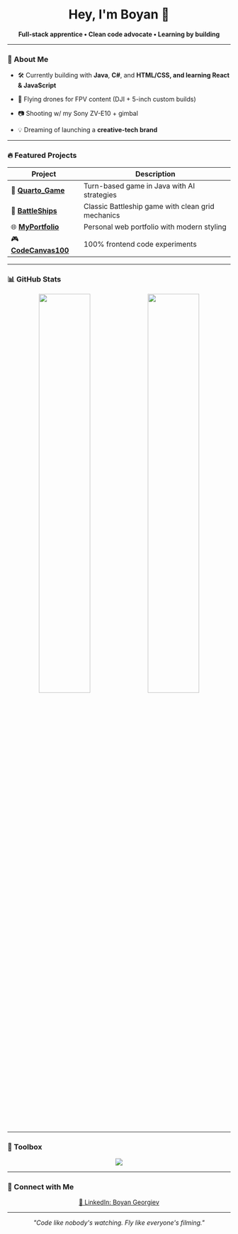 <h1 align="center">Hey, I'm Boyan 👾</h1>
<p align="center">
  <b>Full-stack apprentice • Clean code advocate • Learning by building</b>
</p>

---

### 🧠 About Me

- 🛠️ Currently building with **Java**, **C#**, and **HTML/CSS,  and learning React & JavaScript**

- 🚁 Flying drones for FPV content (DJI + 5-inch custom builds)
- 📷 Shooting w/ my Sony ZV-E10 + gimbal

- 💡 Dreaming of launching a **creative-tech brand**

---

### 🔥 Featured Projects

| Project | Description |
|--------|-------------|
| 🎲 [**Quarto_Game**](https://github.com/boyangeorgiev25/Quarto_Game) | Turn-based game in Java with AI strategies |
| 🚢 [**BattleShips**](https://github.com/boyangeorgiev25/BattleShips) | Classic Battleship game with clean grid mechanics |
| 🌐 [**MyPortfolio**](https://github.com/boyangeorgiev25/MyPortfolio) | Personal web portfolio with modern styling |
| 🎮 [**CodeCanvas100**](https://github.com/boyangeorgiev25/CodeCanvas100) | 100% frontend code experiments |

---

### 📊 GitHub Stats

<p align="center">
  <img src="https://github-readme-stats.vercel.app/api?username=boyangeorgiev25&show_icons=true&theme=tokyonight&hide_border=true" width="48%" />
  <img src="https://github-readme-stats.vercel.app/api/top-langs/?username=boyangeorgiev25&layout=compact&theme=tokyonight&hide_border=true" width="48%" />
</p>

---

### 🧰 Toolbox

<p align="center">
  <img src="https://skillicons.dev/icons?i=java,cs,html,css,js,react,git,vscode,github" />
</p>

---

### 🔗 Connect with Me

<p align="center">
  <a href="https://www.linkedin.com/in/boyan-georgiev-08853329b" target="_blank">💼 LinkedIn: Boyan Georgiev</a>
</p>

---

<p align="center">
  <i>"Code like nobody's watching. Fly like everyone's filming."</i>
</p>
